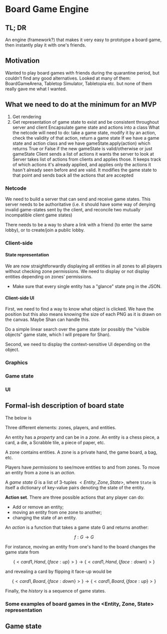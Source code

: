 # Board Game Engine

## TL; DR

An engine (framework?) that makes it very easy to prototype a board game, then
instantly play it with one's friends.

## Motivation

Wanted to play board games with friends during the quarantine period, but
couldn't find any good alternatives. Looked at many of them: BoardGameArena,
Tabletop Simulator, Tabletopia etc. but none of them really gave me what I wanted.

## What we need to do at the minimum for an MVP

1. Get rendering
2. Get representation of game state to exist and be consistent throughout server and client
Encapsulate game state and actions into a class
What the netcode will need to do: take a game state, modify it by an action, check the validity of that action, return a game state
If we have a game state and action class
and we have gameState.apply(action) which returns True or False if the new gameState is valid/otherwise or just gameState
Client sends a list of actions it wants the server to look at
Server takes list of actions from clients and applies those. It keeps track of which actions it's already applied, and applies only the actions it hasn't already seen before and are valid.
It modifies the game state to that point and sends back all the actions that are accepted

### Netcode

We need to build a server that can send and receive game states. This server
needs to be authoritative (i.e. it should have some way of denying invalid
game-states sent by the client, and reconcile two mutually incompatible client
game states)

There needs to be a way to share a link with a friend (to enter the same
lobby), or to create/join a public lobby.

### Client-side

#### State representation

We are now straightforwardly displaying all entities in all zones to all
players without checking zone permissions. We need to display or not display
entities depending on zones' permissions.

- Make sure that every single entity has a "glance" state png in the JSON.

#### Client-side UI

First, we need to find a way to know what object is clicked. We have the
position but this also means knowing the size of each PNG as it is drawn on the
canvas. Maybe Shan can handle this.

Do a simple linear search over the game state (or possibly the "visible
objects" game state, which I will prepare for Shan).

Second, we need to display the context-sensitive UI depending on the object.

### Graphics

### Game state


### UI

## Formal-ish description of board state

The below is 

Three different elements: zones, players, and entities.

An entity has a *property* and can be in a *zone*. An entity is a chess piece,
a card, a die, a Scrabble tile, a piece of paper, etc.

A zone contains entities. A zone is a private hand, the game board, a bag, etc.

Players have *permissions* to see/move entities to and from zones. To move
an entity from a zone is an *action*.

A *game state* $G$ is a list of 3-tuples $<Entity, Zone, State>$, where `State`
is itself a dictionary of key-value pairs denoting the state of the entity.

**Action set**. There are three possible actions that any player can do:

- Add or remove an entity;
- moving an entity from one zone to another;
- changing the state of an entity.

An *action* is a function that takes a game state G and returns another:

$$f:G \rightarrow G$$

For instance, moving an entity from one's hand to the board changes the game
state from

$$\{<card1, Hand, \{face: up\}>\} \rightarrow \{<card1, Hand, \{face: down\}>\}$$

and revealing a card by flipping it face-up would be 

$$\{<card1, Board, \{face: down\}>\} \rightarrow \{<card1, Board, \{face: up\}>\}$$

Finally, the *history* is a sequence of game states.

### Some examples of board games in the <Entity, Zone, State> representation


## Game state

